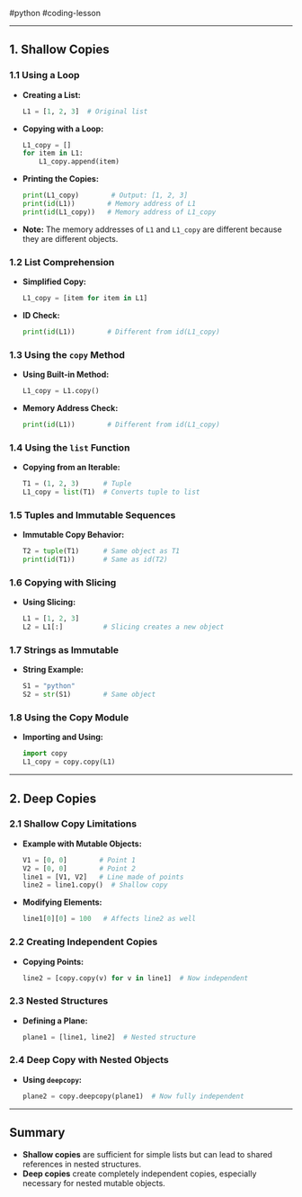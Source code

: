 #python #coding-lesson 

---
## 1. Shallow Copies

### 1.1 Using a Loop
- **Creating a List:**
  ```python
  L1 = [1, 2, 3]  # Original list
  ```
- **Copying with a Loop:**
  ```python
  L1_copy = []
  for item in L1:
      L1_copy.append(item)
  ```
- **Printing the Copies:**
  ```python
  print(L1_copy)        # Output: [1, 2, 3]
  print(id(L1))        # Memory address of L1
  print(id(L1_copy))   # Memory address of L1_copy
  ```
- **Note:** The memory addresses of `L1` and `L1_copy` are different because they are different objects.

### 1.2 List Comprehension
- **Simplified Copy:**
  ```python
  L1_copy = [item for item in L1]
  ```
- **ID Check:**
  ```python
  print(id(L1))        # Different from id(L1_copy)
  ```

### 1.3 Using the `copy` Method
- **Using Built-in Method:**
  ```python
  L1_copy = L1.copy()
  ```
- **Memory Address Check:**
  ```python
  print(id(L1))        # Different from id(L1_copy)
  ```

### 1.4 Using the `list` Function
- **Copying from an Iterable:**
  ```python
  T1 = (1, 2, 3)      # Tuple
  L1_copy = list(T1)  # Converts tuple to list
  ```

### 1.5 Tuples and Immutable Sequences
- **Immutable Copy Behavior:**
  ```python
  T2 = tuple(T1)      # Same object as T1
  print(id(T1))       # Same as id(T2)
  ```

### 1.6 Copying with Slicing
- **Using Slicing:**
  ```python
  L1 = [1, 2, 3]
  L2 = L1[:]          # Slicing creates a new object
  ```

### 1.7 Strings as Immutable
- **String Example:**
  ```python
  S1 = "python"
  S2 = str(S1)        # Same object
  ```

### 1.8 Using the Copy Module
- **Importing and Using:**
  ```python
  import copy
  L1_copy = copy.copy(L1)
  ```

---

## 2. Deep Copies

### 2.1 Shallow Copy Limitations
- **Example with Mutable Objects:**
  ```python
  V1 = [0, 0]        # Point 1
  V2 = [0, 0]        # Point 2
  line1 = [V1, V2]   # Line made of points
  line2 = line1.copy()  # Shallow copy
  ```
- **Modifying Elements:**
  ```python
  line1[0][0] = 100   # Affects line2 as well
  ```

### 2.2 Creating Independent Copies
- **Copying Points:**
  ```python
  line2 = [copy.copy(v) for v in line1]  # Now independent
  ```

### 2.3 Nested Structures
- **Defining a Plane:**
  ```python
  plane1 = [line1, line2]  # Nested structure
  ```

### 2.4 Deep Copy with Nested Objects
- **Using `deepcopy`:**
  ```python
  plane2 = copy.deepcopy(plane1)  # Now fully independent
  ```

---

## Summary
- **Shallow copies** are sufficient for simple lists but can lead to shared references in nested structures.
- **Deep copies** create completely independent copies, especially necessary for nested mutable objects.